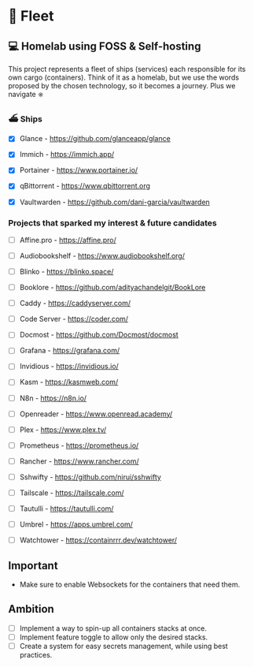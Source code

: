 # 🌊 Fleet

## 💻 Homelab using FOSS & Self-hosting

This project represents a fleet of ships (services) each responsible for its own cargo (containers).
Think of it as a homelab, but we use the words proposed by the chosen technology, so it becomes a journey.
Plus we navigate ⎈


### ⛴️ Ships

 - [x] Glance - https://github.com/glanceapp/glance
 - [x] Immich - https://immich.app/
 - [x] Portainer - https://www.portainer.io/
 - [x] qBittorrent - https://www.qbittorrent.org
 - [x] Vaultwarden - https://github.com/dani-garcia/vaultwarden


###  Projects that sparked my interest & future candidates

 - [ ] Affine.pro - https://affine.pro/
 - [ ] Audiobookshelf - https://www.audiobookshelf.org/
 - [ ] Blinko - https://blinko.space/
 - [ ] Booklore - https://github.com/adityachandelgit/BookLore
 - [ ] Caddy - https://caddyserver.com/
 - [ ] Code Server - https://coder.com/
 - [ ] Docmost - https://github.com/Docmost/docmost
 - [ ] Grafana - https://grafana.com/
 - [ ] Invidious - https://invidious.io/
 - [ ] Kasm - https://kasmweb.com/
 - [ ] N8n - https://n8n.io/
 - [ ] Openreader - https://www.openread.academy/
 - [ ] Plex - https://www.plex.tv/
 - [ ] Prometheus - https://prometheus.io/
 - [ ] Rancher - https://www.rancher.com/
 - [ ] Sshwifty - https://github.com/nirui/sshwifty
 - [ ] Tailscale - https://tailscale.com/
 - [ ] Tautulli - https://tautulli.com/
 - [ ] Umbrel - https://apps.umbrel.com/
 - [ ] Watchtower - https://containrrr.dev/watchtower/


## Important
 - Make sure to enable Websockets for the containers that need them.


## Ambition
 - [ ] Implement a way to spin-up all containers stacks at once.
 - [ ] Implement feature toggle to allow only the desired stacks.
 - [ ] Create a system for easy secrets management, while using best practices.
